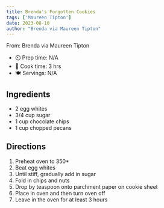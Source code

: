 ```yaml
---
title: Brenda's Forgotten Cookies
tags: ['Maureen Tipton']
date: 2023-08-10
author: "Brenda via Maureen Tipton"
---
```

From: Brenda via Maureen Tipton

- ⏲️ Prep time: N/A
- 🍳 Cook time: 3 hrs
- 🍽️ Servings: N/A

## Ingredients

- 2 egg whites
- 3/4 cup sugar
- 1 cup chocolate chips
- 1 cup chopped pecans

## Directions

1. Preheat oven to 350*
2. Beat egg whites
3. Until stiff, gradually add in sugar
4. Fold in chips and nuts
5. Drop by teaspoon onto parchment paper on cookie sheet
6. Place in oven and then turn oven off
7. Leave in the oven for at least 3 hours

